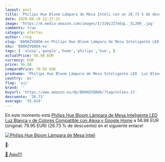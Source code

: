 ```yaml
---
layout: post
title: 'Philips Hue Bloom Lámpara de Mesa Inteli con un 28.73 % de descuento'
date: 2020-09-19 12:37:21
image: 'https://m.media-amazon.com/images/I/310yJZ7eEqL._SL200_.jpg'
comments: true
category: ofertas
author: ring
slug: 'B00HZVQ8DA-es Philips Hue Bloom Lámpara de Mesa Inteligente LED Luz...'
sku: 'B00HZVQ8DA-es'
tags: [ 'alexa','google','home','philips','hue', ]
actualPrice: 56.98 EUR
currency: EUR
price: 56.98
comparePrice: 79.95 EUR
prodname: 'Philips Hue Bloom Lámpara de Mesa Inteligente LED  Luz Blanca y de Colores  Compatible con Alexa y Google Home'
country: 'es'
flag: '🇪🇸'
brand: ''
buyurl: 'https://www.amazon.es/dp/B00HZVQ8DA/?tag=tolees-21'
descuento: '28.73'
average: '55.024'
---
```


En este momento está [Philips Hue Bloom Lámpara de Mesa Inteligente LED  Luz Blanca y de Colores  Compatible con Alexa y Google Home](https://www.amazon.es/dp/B00HZVQ8DA/?tag=tolees-21) a 56.98 EUR (original: 79.95 EUR) (28.73 %  de descuento) en el siguiente enlace!

[![Philips Hue Bloom Lámpara de Mesa Inteli](https://m.media-amazon.com/images/I/310yJZ7eEqL._SL200_.jpg)](https://www.amazon.es/dp/B00HZVQ8DA/?tag=tolees-21)

🔎:


[🛒 Aquí!!!](https://www.amazon.es/dp/B00HZVQ8DA/?tag=tolees-21)
